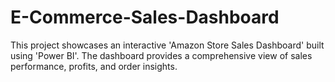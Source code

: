 # E-Commerce-Sales-Dashboard
This project showcases an interactive 'Amazon Store Sales Dashboard' built using 'Power BI'.   The dashboard provides a comprehensive view of sales performance, profits, and order insights.
